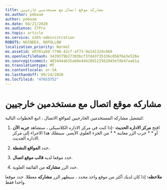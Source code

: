 ```yaml
---
title: مشاركه موقع اتصال مع مستخدمين خارجيين
ms.author: pebaum
author: pebaum
ms.date: 04/21/2020
ms.audience: ITPro
ms.topic: article
ms.service: o365-administration
ROBOTS: NOINDEX, NOFOLLOW
localization_priority: Normal
ms.assetid: e0701ab9-7798-42cf-af73-9e14132dc669
ms.openlocfilehash: 3439379b27303bcf3fd43f35336c05876e3e526e
ms.sourcegitcommit: 483444ab35ab0e4d410d121562045efde47aa61a
ms.translationtype: MT
ms.contentlocale: ar-SA
ms.lasthandoff: 09/14/2020
ms.locfileid: "47653752"
---
```

# <a name="share-a-communication-site-with-external-users"></a>مشاركه موقع اتصال مع مستخدمين خارجيين

لتشغيل مشاركه المستخدمين الخارجيين لمواقع الاتصال ، اتبع الخطوات التالية: 
  
1. افتح **مركز الاداره الحديث** -إذا كنت في مركز الاداره الكلاسيكي ، ستشاهد **جربه الآن** أو * * جرب الزر معاينه * * من الجزء العلوي الأيسر. سينقلك هذا الاجراء إلى مركز الاداره الحديث. 
  
2. حدد **المواقع النشطة.**
  
3. حدد موقعا لديه **قالب موقع اتصال**. 
  
4. حدد الزر **مشاركه** من القائمة العلوية. 
  
 **ملاحظه:** إذا كان لديك أكثر من موقع واحد محدد ، سيظهر الزر **مشاركه** معطلا. حدد موقعا واحدا فقط. 
  

